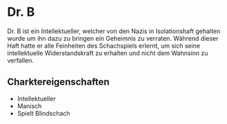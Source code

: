 # Dr. B

Dr. B ist ein Intellektueller, welcher von den Nazis in Isolationshaft gehalten wurde um ihn dazu zu bringen ein Geheimnis zu verraten. Während dieser Haft hatte er alle Feinheiten des Schachspiels erlernt, um sich seine intellektuelle Widerstandskraft zu erhalten und nicht dem Wahnsinn zu verfallen.

## Charktereigenschaften

* Intellektueller
* Manisch
* Spielt Blindschach

